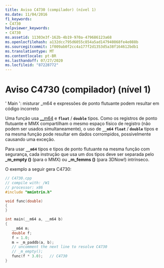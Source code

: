 ```yaml
---
title: Aviso C4730 (compilador) (nível 1)
ms.date: 11/04/2016
f1_keywords:
- C4730
helpviewer_keywords:
- C4730
ms.assetid: 11303e3f-162b-4b19-970a-479686123a68
ms.openlocfilehash: a132dcc795d6055c854a5ad147940868fe4e088b
ms.sourcegitcommit: 1f009ab0f2cc4a177f2d1353d5a38f164612bdb1
ms.translationtype: MT
ms.contentlocale: pt-BR
ms.lasthandoff: 07/27/2020
ms.locfileid: "87228772"
---
```

# <a name="compiler-warning-level-1-c4730"></a>Aviso C4730 (compilador) (nível 1)

' Main ': misturar _m64 e expressões de ponto flutuante podem resultar em código incorreto

Uma função usa [__m64](../../cpp/m64.md) e **`float`** / **`double`** tipos. Como os registros de ponto flutuante e MMX compartilham o mesmo espaço físico de registro (não podem ser usados simultaneamente), o uso de **`__m64`** **`float`** / **`double`** tipos e na mesma função pode resultar em dados corrompidos, possivelmente causando uma exceção.

Para usar **`__m64`** tipos e tipos de ponto flutuante na mesma função com segurança, cada instrução que usa um dos tipos deve ser separada pelo **_m_empty ()** (para o MMX) ou **_m_femms ()** (para 3DNow!) intrínseco.

O exemplo a seguir gera C4730:

```cpp
// C4730.cpp
// compile with: /W1
// processor: x86
#include "mmintrin.h"

void func(double)
{
}

int main(__m64 a, __m64 b)
{
   __m64 m;
   double f;
   f = 1.0;
   m = _m_paddb(a, b);
   // uncomment the next line to resolve C4730
   // _m_empty();
   func(f * 3.0);   // C4730
}
```
